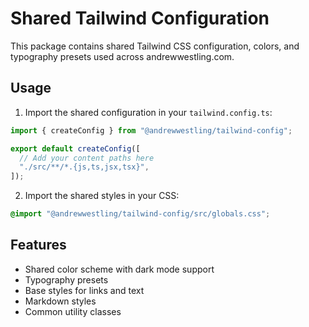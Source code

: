 # Shared Tailwind Configuration

This package contains shared Tailwind CSS configuration, colors, and typography presets used across andrewwestling.com.

## Usage

1. Import the shared configuration in your `tailwind.config.ts`:

```typescript
import { createConfig } from "@andrewwestling/tailwind-config";

export default createConfig([
  // Add your content paths here
  "./src/**/*.{js,ts,jsx,tsx}",
]);
```

2. Import the shared styles in your CSS:

```css
@import "@andrewwestling/tailwind-config/src/globals.css";
```

## Features

- Shared color scheme with dark mode support
- Typography presets
- Base styles for links and text
- Markdown styles
- Common utility classes
